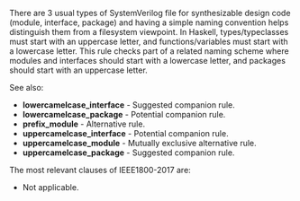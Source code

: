 There are 3 usual types of SystemVerilog file for synthesizable design code
(module, interface, package) and having a simple naming convention helps
distinguish them from a filesystem viewpoint.
In Haskell, types/typeclasses must start with an uppercase letter, and
functions/variables must start with a lowercase letter.
This rule checks part of a related naming scheme where modules and interfaces
should start with a lowercase letter, and packages should start with an
uppercase letter.

See also:
  - **lowercamelcase_interface** - Suggested companion rule.
  - **lowercamelcase_package** - Potential companion rule.
  - **prefix_module** - Alternative rule.
  - **uppercamelcase_interface** - Potential companion rule.
  - **uppercamelcase_module** - Mutually exclusive alternative rule.
  - **uppercamelcase_package** - Suggested companion rule.

The most relevant clauses of IEEE1800-2017 are:
  - Not applicable.
